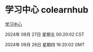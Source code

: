 # 学习中心 colearnhub
[学习中心](http://219.139.198.207:56308/colearnhub/)

2024年 09月 27日 星期五 00:20:02 CST

2024年 09月 26日 星期四 16:20:02 GMT

